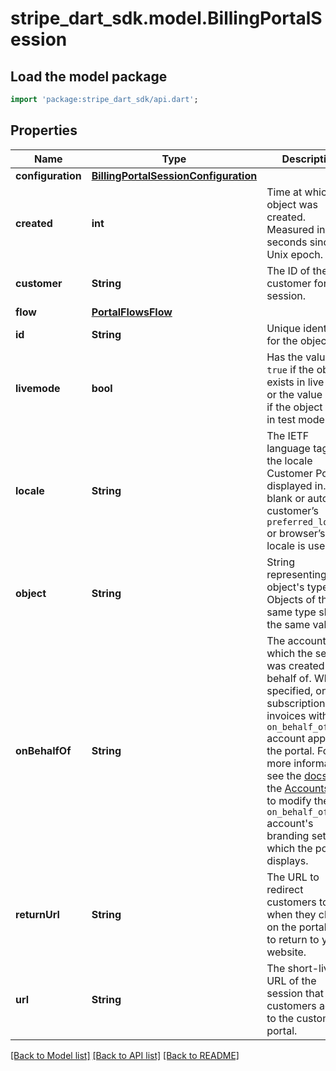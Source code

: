 # stripe_dart_sdk.model.BillingPortalSession

## Load the model package
```dart
import 'package:stripe_dart_sdk/api.dart';
```

## Properties
Name | Type | Description | Notes
------------ | ------------- | ------------- | -------------
**configuration** | [**BillingPortalSessionConfiguration**](BillingPortalSessionConfiguration.md) |  | 
**created** | **int** | Time at which the object was created. Measured in seconds since the Unix epoch. | 
**customer** | **String** | The ID of the customer for this session. | 
**flow** | [**PortalFlowsFlow**](PortalFlowsFlow.md) |  | [optional] 
**id** | **String** | Unique identifier for the object. | 
**livemode** | **bool** | Has the value `true` if the object exists in live mode or the value `false` if the object exists in test mode. | 
**locale** | **String** | The IETF language tag of the locale Customer Portal is displayed in. If blank or auto, the customer’s `preferred_locales` or browser’s locale is used. | [optional] 
**object** | **String** | String representing the object's type. Objects of the same type share the same value. | 
**onBehalfOf** | **String** | The account for which the session was created on behalf of. When specified, only subscriptions and invoices with this `on_behalf_of` account appear in the portal. For more information, see the [docs](https://stripe.com/docs/connect/separate-charges-and-transfers#settlement-merchant). Use the [Accounts API](https://stripe.com/docs/api/accounts/object#account_object-settings-branding) to modify the `on_behalf_of` account's branding settings, which the portal displays. | [optional] 
**returnUrl** | **String** | The URL to redirect customers to when they click on the portal's link to return to your website. | [optional] 
**url** | **String** | The short-lived URL of the session that gives customers access to the customer portal. | 

[[Back to Model list]](../README.md#documentation-for-models) [[Back to API list]](../README.md#documentation-for-api-endpoints) [[Back to README]](../README.md)



